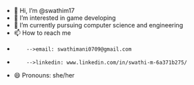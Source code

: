 - 👋 Hi, I’m @swathim17
- 👀 I’m interested in game developing
- 🌱 I’m currently pursuing computer science and engineering
- 📫 How to reach me
-         -->email: swathimani0709@gmail.com
-         -->linkedin: www.linkedin.com/in/swathi-m-6a371b275/
- 😄 Pronouns: she/her
  

<!---
swathim17/swathim17 is a ✨ special ✨ repository because its `README.md` (this file) appears on your GitHub profile.
You can click the Preview link to take a look at your changes.
--->
